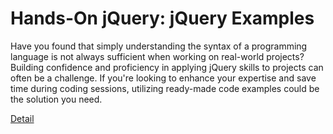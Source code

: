 # Hands-On jQuery: jQuery Examples

Have you found that simply understanding the syntax of a programming language is not always sufficient when working on real-world projects? Building confidence and proficiency in applying jQuery skills to projects can often be a challenge. If you're looking to enhance your expertise and save time during coding sessions, utilizing ready-made code examples could be the solution you need. 

[Detail](https://eduitfree.com/courses/hands-on-jquery-jquery-examples)